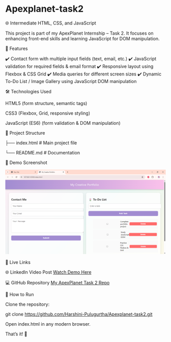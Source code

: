 # Apexplanet-task2

🌐 Intermediate HTML, CSS, and JavaScript

This project is part of my ApexPlanet Internship – Task 2.
It focuses on enhancing front-end skills and learning JavaScript for DOM manipulation.

🚀 Features

✔️ Contact form with multiple input fields (text, email, etc.)
✔️ JavaScript validation for required fields & email format
✔️ Responsive layout using Flexbox & CSS Grid
✔️ Media queries for different screen sizes
✔️ Dynamic To-Do List / Image Gallery using JavaScript DOM manipulation

🛠️ Technologies Used

HTML5 (form structure, semantic tags)

CSS3 (Flexbox, Grid, responsive styling)

JavaScript (ES6) (form validation & DOM manipulation)

📂 Project Structure

├── index.html    # Main project file

└── README.md         # Documentation

📸 Demo Screenshot

![Screenshot of Task 2](https://github.com/Harshini-Pulugurtha/Apexplanet-task2/blob/main/Task2.png)


🔗 Live Links

🌐 LinkedIn Video Post
[Watch Demo Here](https://www.linkedin.com/posts/harshini-pulugurtha_apexplanet-internship-webdevelopment-activity-7376577754231689216-g459?utm_source=share&utm_medium=member_desktop&rcm=ACoAAEN1RX4BlL_IutP1rHCeyqfXw3vsoeUxF0U)  


💻 GitHub Repository
[My ApexPlanet Task 2 Repo](https://github.com/Harshini-Pulugurtha/Apexplanet-task2)


📖 How to Run

Clone the repository:

git clone https://github.com/Harshini-Pulugurtha/Apexplanet-task2.git


Open index.html in any modern browser.

That’s it! 🎉
